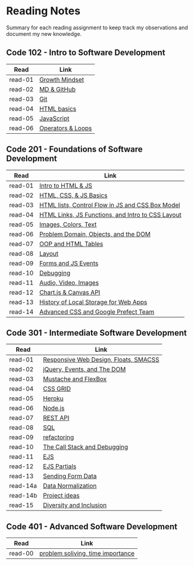 # Reading Notes
Summary for each reading assignment to keep track my observations and document my new knowledge.  

## Code 102 - Intro to Software Development
|Read|Link|
|---------|----------|
|read-01|[Growth Mindset](code-102/lab-02a.md)|
|read-02|[MD & GitHub](code-102/read-02a.md)|
|read-03|[Git](code-102/read-02b.md)|
|read-04|[HTML basics](code-102/read-03a.md)|
|read-05|[JavaScript](code-102/read-04.md)|
|read-06|[Operators & Loops](code-102/read-05.md)|


## Code 201 - Foundations of Software Development
|Read|Link|
|---------|----------|
|read-01|[Intro to HTML & JS](code-201/read-01.md)|
|read-02|[HTML, CSS, & JS Basics](code-201/read-02.md)|
|read-03|[HTML lists, Control Flow in JS and CSS Box Model](code-201/read-03.md)|
|read-04|[HTML Links, JS Functions, and Intro to CSS Layout](code-201/read-04.md)|
|read-05|[Images, Colors, Text](code-201/read-05.md)|
|read-06|[Problem Domain, Objects, and the DOM](code-201/read-06.md)|
|read-07|[OOP and HTML Tables](code-201/read-07.md)|
|read-08|[Layout](code-201/read-08.md)|
|read-09|[Forms and JS Events](code-201/read-09.md)|
|read-10|[Debugging](code-201/read-10.md)|
|read-11|[Audio, Video, Images](code-201/read-11.md)|
|read-12|[Chart.js & Canvas API](code-201/read-12.md)|
|read-13|[History of Local Storage for Web Apps](code-201/read-13.md)|
|read-14|[Advanced CSS and Google Prefect Team](code-201/read-14.md)|

## Code 301 - Intermediate Software Development
|Read|Link|
|--------|--------|
|read-01|[Responsive Web Design, Floats, SMACSS](code-301/read-01.md)|
|read-02|[jQuery, Events, and The DOM](code-301/read-02.md)|
|read-03|[Mustache and FlexBox](code-301/read-03.md)|
|read-04|[CSS GRID](code-301/read-04.md)|
|read-05|[Heroku](code-301/read-05.md)|
|read-06|[Node.js](code-301/read-06.md)|
|read-07|[REST API](code-301/read-07.md)|
|read-08|[SQL](code-301/read-08.md)|
|read-09|[refactoring](code-301/read-09.md)|
|read-10|[The Call Stack and Debugging](code-301/read-10.md)|
|read-11|[EJS](code-301/read-11.md)|
|read-12|[EJS Partials](code-301/read-12.md)|
|read-13|[Sending Form Data](code-301/read-13.md)|
|read-14a|[Data Normalization](code-301/read-14a.md)|
|read-14b|[Project ideas](code-301/read-14a.md)|
|read-15|[Diversity and Inclusion](code-301/read-15.md)|

## Code 401 - Advanced Software Development
|Read|Link|
|--------|--------|
|read-00|[problem soliving, time importance](code-401/read-00.md)|
